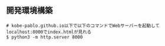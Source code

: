 ## 開発環境構築

```shell
# kobe-pablo.github.io以下で以下のコマンドでWebサーバーを起動して localhost:8000でindex.htmlが見れる
$ python3 -m http.server 8000
```
